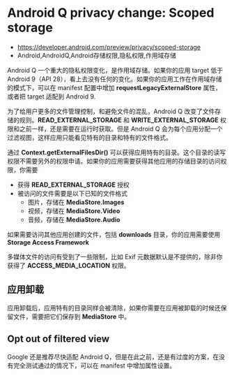# Android Q privacy change: Scoped storage
- https://developer.android.com/preview/privacy/scoped-storage
- Android,AndroidQ,Android存储权限,隐私权限,作用域存储

Android Q 一个重大的隐私权限变化，是作用域存储。如果你的应用 target 低于 Android 9（API 28），看上去没有任何的变化。如果你的应用工作在作用域存储的模式下，可以在 manifest 配置中增加 **requestLegacyExternalStore** 属性，或者把 target 适配到 Android 9.

为了给用户更多的文件管理控制，和避免文件的混乱，Android Q 改变了文件存储的规则。**READ_EXTERNAL_STORAGE** 和 **WRITE_EXTERNAL_STORAGE** 权限和之前一样，还是需要在运行时获取。但是 Android Q 会为每个应用分配一个过滤视图，这样应用只能看见特有的目录和特有的文件格式。

通过 **Context.getExternalFilesDir()** 可以获得应用特有的目录。这个目录的读写权限不需要另外的权限申请。如果你的应用需要获得其他应用的存储目录的访问权限，你需要

 - 获得 **READ_EXTERNAL_STORAGE** 授权
 - 被访问的文件需要是以下已知的文件格式
    - 图片，存储在 **MediaStore.Images**
    - 视频，存储在 **MediaStore.Video**
    - 音频，存储在 **MediaStore.Audio**
    
如果需要访问其他应用创建的文件，包括 **downloads** 目录，你的应用需要使用 **Storage Access Framework**
 
多媒体文件的访问有受到了一些限制，比如 Exif 元数据默认是不提供的，除非你获得了 **ACCESS_MEDIA_LOCATION** 权限。
 
## 应用卸载

应用卸载后，应用特有的目录同样会被清除，如果你需要在应用被卸载的时候还保留文件，需要把它们保存到 **MediaStore** 中。

## Opt out of filtered view

Google 还是推荐尽快适配 Android Q，但是在此之前，还是有过度的方案，在没有完全测试通过的情况下，可以在 manifest 中增加属性设置。
